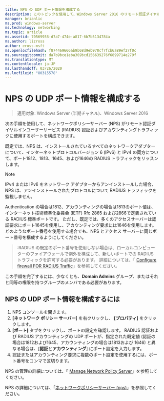 ```yaml
---
title: NPS の UDP ポート情報を構成する
description: このトピックを使用して、Windows Server 2016 のリモート認証ダイヤルインユーザーサービス (RADIUS) 認証およびアカウンティングトラフィックに対してネットワークポリシーサーバー (NPS) が使用するポートを構成できます。
manager: brianlic
ms.prod: windows-server
ms.technology: networking
ms.topic: article
ms.assetid: 70569958-d7a7-474e-a817-6b7b5134784a
ms.author: lizross
author: eross-msft
ms.openlocfilehash: f874469666ab9b68d9eb970cf7fcb6a89ef27f0c
ms.sourcegitcommit: da7b9bce1eba369bcd156639276f6899714e279f
ms.translationtype: MT
ms.contentlocale: ja-JP
ms.lasthandoff: 03/26/2020
ms.locfileid: "80315578"
---
```

# <a name="configure-nps-udp-port-information"></a>NPS の UDP ポート情報を構成する

>適用対象: Windows Server (半期チャネル)、Windows Server 2016

次の手順を使用して、ネットワークポリシーサーバー (NPS) がリモート認証ダイヤルインユーザーサービス \(RADIUS\) 認証およびアカウンティングトラフィックに使用するポートを構成できます。

既定では、NPS は、インストールされているすべてのネットワークアダプターについて、インターネットプロトコルバージョン 6 \(IPv6\) と IPv4 の両方について、ポート1812、1813、1645、および1646の RADIUS トラフィックをリッスンします。

>[!NOTE]
>IPv4 または IPv6 をネットワーク アダプターからアンインストールした場合、NPS は、アンインストールされたプロトコルについて RADIUS トラフィックを監視しません。

Authentication の場合は1812、アカウンティングの場合は1813のポート値は、インターネット技術標準化委員会 \(IETF\) Rfc 2865 および2866で定義されている RADIUS 標準ポートです。 ただし、既定では、多くのアクセスサーバーは認証要求にポート1645を使用し、アカウンティング要求には1646を使用します。 どのようなポート番号を使用する場合でも、NPS とアクセス サーバーに同じポート番号を構成するようにしてください。

>:RADIUS の既定のポート番号を使用しない場合は、ローカルコンピューターのファイアウォールで例外を構成して、新しいポートでの RADIUS トラフィックを許可する必要があります。 詳細については、「 [Configure firewall FOR RADIUS Traffic](nps-firewalls-configure.md)」を参照してください。

この手順を完了するには、少なくとも、**Domain Admins** グループ、またはそれと同等の権限を持つグループのメンバである必要があります。

## <a name="to-configure-nps-udp-port-information"></a>NPS の UDP ポート情報を構成するには 

1. NPS コンソールを開きます。
2. **[ネットワーク ポリシー サーバー]** を右クリックし、 **[プロパティ]** をクリックします。
3. **[ポート]** タブをクリックし、ポートの設定を確認します。 RADIUS 認証および RADIUS アカウンティングの UDP ポートが、指定された既定値 (認証の場合は1812および1645、アカウンティングの場合は1813および 1646) と異なる場合は、[**認証**と**アカウンティング**] にポート設定を入力します。
4. 認証またはアカウンティング要求に複数のポート設定を使用するには、ポート番号をコンマで区切ります。

NPS の管理の詳細については、「 [Manage Network Policy Server](nps-manage-top.md)」を参照してください。

NPS の詳細については、「[ネットワークポリシーサーバー (nps)](nps-top.md)」を参照してください。
